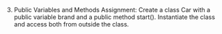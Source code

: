 3. Public Variables and Methods
Assignment:
Create a class Car with a public variable brand and a public method start(). Instantiate the class and access both from outside the class.